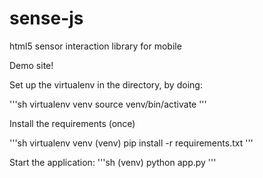 sense-js
========

html5 sensor interaction library for mobile

Demo site!

Set up the virtualenv in the directory, by doing:

'''sh
  virtualenv venv
  source venv/bin/activate
'''

Install the requirements (once)

'''sh
  virtualenv venv
  (venv) pip install -r requirements.txt
'''

Start the application:
'''sh
  (venv) python app.py
'''
